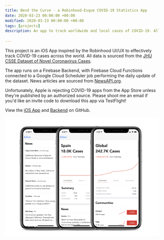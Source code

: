 ```yaml
---
title: Bend the Curve - a Robinhood-Esque COVID-19 Statistics App
date: 2020-03-23 00:00:00 +00:00
modified: 2020-03-23 00:00:00 +00:00
tags: [projects]
description: An app to track worldwide and local cases of COVID-19. All data from JHU.

---
```


This project is an iOS App inspired by the Robinhood UI/UX to effectively track COVID-19 cases across the world. All data is sourced from the [JHU CSSE Dataset of Novel Coronavirus Cases](https://github.com/CSSEGISandData/COVID-19).

The app runs on a Firebase Backend, with Firebase Cloud Functions connected to a Google Cloud Scheduler job performing the daily update of the dataset. News articles are sourced from [NewsAPI.org](https://newsapi.org/).

Unfortunately, Apple is rejecting COVID-19 apps from the App Store unless they're published by an authorized source. Please shoot me an email if you'd like an invite code to download this app via TestFlight!

View the [iOS App](https://github.com/shomilj/Bend-the-Curve-iOS) and [Backend](https://github.com/shomilj/Bend-the-Curve-Backend) on GitHub.

![image-20200619145455323](image-20200619145455323.png)

